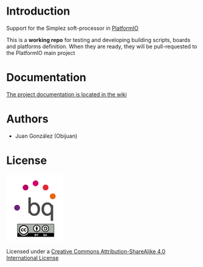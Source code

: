 
# Introduction
Support for the Simplez soft-processor in [PlatformIO](http://platformio.org)

This is a **working repo** for testing and developing building scripts, boards and platforms definition. When they are ready, they will be pull-requested to the PlatformIO main project

# Documentation

[The project documentation is located in the wiki](https://github.com/Obijuan/platformio-simplez/wiki)

# Authors
* Juan González (Obijuan)  


# License
![](https://github.com/Obijuan/platformio-simplez/raw/master/doc/images/bq-logo-cc-sa-small-150px.png)

Licensed under a [Creative Commons Attribution-ShareAlike 4.0 International License](http://creativecommons.org/licenses/by-sa/4.0/)
